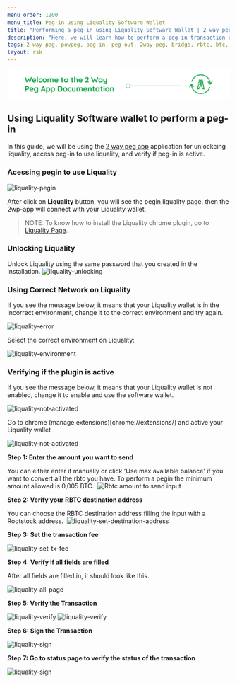 ```yaml
---
menu_order: 1200
menu_title: Peg-in using Liquality Software Wallet
title: "Performing a peg-in using Liquality Software Wallet | 2 way peg app Documentation"
description: "Here, we will learn how to perform a peg-in transaction using the Liquality Software Wallet."
tags: 2 way peg, powpeg, peg-in, peg-out, 2way-peg, bridge, rbtc, btc, testnet, mainnet, trezor, liquality, leger, guide, setup, integrate, use
layout: rsk
---
```


![2 way peg app banner](/assets/img/guides/two-way-peg-app/banner.jpg)

## Using Liquality Software wallet to perform a peg-in

In this guide, we will be using the [2 way peg app](https://app.2wp.rootstock.io/) application for unlockcing liquality, access peg-in to use liquality, and verify if peg-in is active.

### Acessing pegin to use Liquality

![liquality-pegin](/assets/img/guides/two-way-peg-app/liquality/pegin/1.png)

After click on **Liquality** button, you will see the pegin liquality page, then the 2wp-app will connect with your Liquality wallet.

> NOTE: To know how to install the Liquality chrome plugin, go to [Liquality Page](https://liquality.io/).

### Unlocking Liquality

Unlock Liquality using the same password that you created in the installation.
![liquality-unlocking](/assets/img/guides/two-way-peg-app/liquality/pegin/7.png)

### Using Correct Network on Liquality

If you see the message below, it means that your Liquality wallet is in the incorrect environment, change it to the correct environment and try again.

![liquality-error](/assets/img/guides/two-way-peg-app/liquality/pegin/3.png)

Select the correct environment on Liquality:

![liquality-environment](/assets/img/guides/two-way-peg-app/liquality/pegin/4.png)

### Verifying if the plugin is active

If you see the message below, it means that your Liquality wallet is not enabled, change it to enable and use the software wallet.

![liquality-not-activated](/assets/img/guides/two-way-peg-app/liquality/pegin/5.png)

Go to chrome (manage extensions)[chrome://extensions/] and active your Liquality wallet

![liquality-not-activated](/assets/img/guides/two-way-peg-app/liquality/pegin/6.png)

**Step 1: Enter the amount you want to send**

You can either enter it manually or click 'Use max available balance' if you want to convert all the rbtc you have. To perform a pegin the minimum amount allowed is 0,005 BTC.
​
![Rbtc amount to send input](/assets/img/guides/two-way-peg-app/liquality/8.png)

**Step 2: Verify your RBTC destination address**

You can choose the RBTC destination address filling the input with a Rootstock address.
​
![liquality-set-destination-address](/assets/img/guides/two-way-peg-app/liquality/9a.png)

**Step 3: Set the transaction fee**

![liquality-set-tx-fee](/assets/img/guides/two-way-peg-app/liquality/10.png)

**Step 4: Verify if all fields are filled**

After all fields are filled in, it should look like this.

![liquality-all-page](/assets/img/guides/two-way-peg-app/liquality/11.png)

**Step 5: Verify the Transaction**

![liquality-verify](/assets/img/guides/two-way-peg-app/liquality/confirm-details.png)
![liquality-verify](/assets/img/guides/two-way-peg-app/liquality/summary.png)

**Step 6: Sign the Transaction**

![liquality-sign](/assets/img/guides/two-way-peg-app/liquality/sign.png)

**Step 7: Go to status page to verify the status of the transaction**

![liquality-sign](/assets/img/guides/two-way-peg-app/liquality/summary.png)



